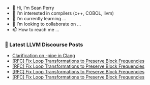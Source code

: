 - 👋 Hi, I’m Sean Perry
- 👀 I’m interested in compilers (c++, COBOL, llvm)
- 🌱 I’m currently learning ...
- 💞️ I’m looking to collaborate on ...
- 📫 How to reach me ...

<!---
s66perry/s66perry is a ✨ special ✨ repository because its `README.md` (this file) appears on your GitHub profile.
You can click the Preview link to take a look at your changes.
--->
### 📕 Latest LLVM Discourse Posts

<!-- DISCOURSE-LLVM:START -->
- [Clarification on -pipe in Clang](https://discourse.llvm.org/t/clarification-on-pipe-in-clang/85784#post_2)
- [[RFC] Fix Loop Transformations to Preserve Block Frequencies](https://discourse.llvm.org/t/rfc-fix-loop-transformations-to-preserve-block-frequencies/85785#post_13)
- [[RFC] Fix Loop Transformations to Preserve Block Frequencies](https://discourse.llvm.org/t/rfc-fix-loop-transformations-to-preserve-block-frequencies/85785#post_12)
- [[RFC] Fix Loop Transformations to Preserve Block Frequencies](https://discourse.llvm.org/t/rfc-fix-loop-transformations-to-preserve-block-frequencies/85785#post_11)
- [[RFC] Fix Loop Transformations to Preserve Block Frequencies](https://discourse.llvm.org/t/rfc-fix-loop-transformations-to-preserve-block-frequencies/85785#post_10)
<!-- DISCOURSE-LLVM:END -->
